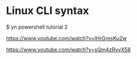 # Linux CLI syntax

$ yn powershell tutorial 2

  https://www.youtube.com/watch?v=IHrGresKu2w
  
  https://www.youtube.com/watch?v=sQm4zRvvX58
